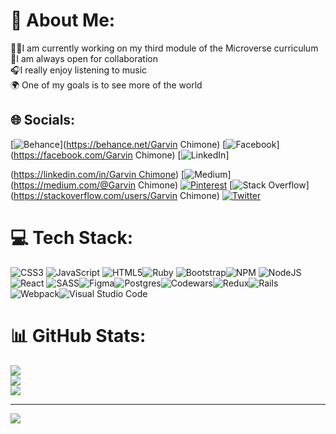 # 💫 About Me:
👨‍💻I am currently working on my third module of the Microverse curriculum<br>🤝I am always open for collaboration<br>🎧I really enjoy listening to music<br>🌍 One of my goals is to see more of the world


## 🌐 Socials:
[![Behance](https://img.shields.io/badge/Behance-1769ff?logo=behance&logoColor=white)](https://behance.net/Garvin Chimone) [![Facebook](https://img.shields.io/badge/Facebook-%231877F2.svg?logo=Facebook&logoColor=white)](https://facebook.com/Garvin Chimone) [![LinkedIn](https://img.shields.io/badge/LinkedIn-%230077B5.svg?logo=linkedin&logoColor=white)]

([https://linkedin.com/in/Garvin Chimone](https://www.linkedin.com/in/garvin-chimone/)) 
[![Medium](https://img.shields.io/badge/Medium-12100E?logo=medium&logoColor=white)](https://medium.com/@Garvin Chimone) [![Pinterest](https://img.shields.io/badge/Pinterest-%23E60023.svg?logo=Pinterest&logoColor=white)](https://pinterest.com/Garvinchimone) [![Stack Overflow](https://img.shields.io/badge/-Stackoverflow-FE7A16?logo=stack-overflow&logoColor=white)](https://stackoverflow.com/users/Garvin Chimone) [![Twitter](https://img.shields.io/badge/Twitter-%231DA1F2.svg?logo=Twitter&logoColor=white)](https://twitter.com/GarvinChimone) 

# 💻 Tech Stack:
![CSS3](https://img.shields.io/badge/css3-%231572B6.svg?style=for-the-badge&logo=css3&logoColor=white) ![JavaScript](https://img.shields.io/badge/javascript-%23323330.svg?style=for-the-badge&logo=javascript&logoColor=%23F7DF1E) ![HTML5](https://img.shields.io/badge/html5-%23E34F26.svg?style=for-the-badge&logo=html5&logoColor=white)![Ruby](https://img.shields.io/badge/ruby-%23CC342D.svg?style=for-the-badge&logo=ruby&logoColor=white) ![Bootstrap](https://img.shields.io/badge/bootstrap-%23563D7C.svg?style=for-the-badge&logo=bootstrap&logoColor=white)![NPM](https://img.shields.io/badge/NPM-%23000000.svg?style=for-the-badge&logo=npm&logoColor=white) ![NodeJS](https://img.shields.io/badge/node.js-6DA55F?style=for-the-badge&logo=node.js&logoColor=white) ![React](https://img.shields.io/badge/react-%2320232a.svg?style=for-the-badge&logo=react&logoColor=%2361DAFB) ![SASS](https://img.shields.io/badge/SASS-hotpink.svg?style=for-the-badge&logo=SASS&logoColor=white)![Figma](https://img.shields.io/badge/figma-%23F24E1E.svg?style=for-the-badge&logo=figma&logoColor=white)![Postgres](https://img.shields.io/badge/postgres-%23316192.svg?style=for-the-badge&logo=postgresql&logoColor=white)![Codewars](https://img.shields.io/badge/Codewars-B1361E?style=for-the-badge&logo=codewars&logoColor=grey)![Redux](https://img.shields.io/badge/redux-%23593d88.svg?style=for-the-badge&logo=redux&logoColor=white)![Rails](https://img.shields.io/badge/rails-%23CC0000.svg?style=for-the-badge&logo=ruby-on-rails&logoColor=white)![Webpack](https://img.shields.io/badge/webpack-%238DD6F9.svg?style=for-the-badge&logo=webpack&logoColor=black)![Visual Studio Code](https://img.shields.io/badge/Visual%20Studio%20Code-0078d7.svg?style=for-the-badge&logo=visual-studio-code&logoColor=white)
# 📊 GitHub Stats:
![](https://github-readme-stats.vercel.app/api?username=Chimoneg27&theme=radical&hide_border=false&include_all_commits=false&count_private=false)<br/>
![](https://github-readme-streak-stats.herokuapp.com/?user=Chimoneg27&theme=radical&hide_border=false)<br/>
![](https://github-readme-stats.vercel.app/api/top-langs/?username=Chimoneg27&theme=radical&hide_border=false&include_all_commits=false&count_private=false&layout=compact)

---
[![](https://visitcount.itsvg.in/api?id=Chimoneg27&icon=0&color=0)](https://visitcount.itsvg.in)

<!-- Proudly created with GPRM ( https://gprm.itsvg.in ) -->
